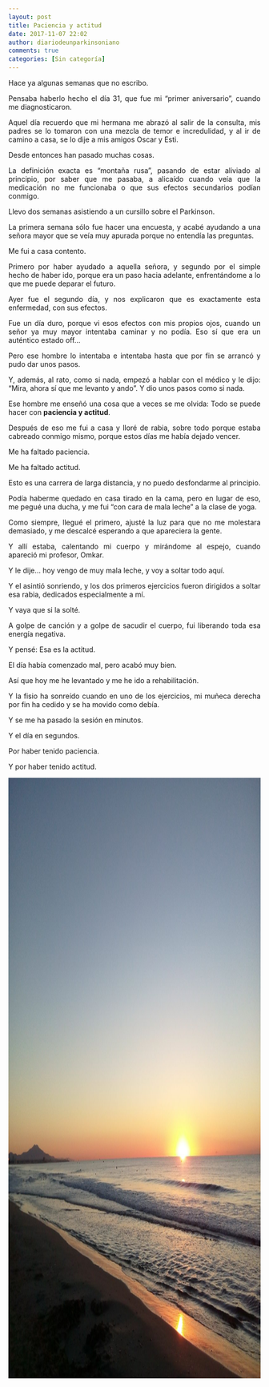 ```yaml
---
layout: post
title: Paciencia y actitud
date: 2017-11-07 22:02
author: diariodeunparkinsoniano
comments: true
categories: [Sin categoría]
---
```

<p style="text-align:justify;">Hace ya algunas semanas que no escribo.</p>
<p style="text-align:justify;">Pensaba haberlo hecho el día 31, que fue mi “primer aniversario”, cuando me diagnosticaron.</p>
<p style="text-align:justify;">Aquel día recuerdo que mi hermana me abrazó al salir de la consulta, mis padres se lo tomaron con una mezcla de temor e incredulidad, y al ir de camino a casa, se lo dije a mis amigos Oscar y Esti.</p>
<p style="text-align:justify;">Desde entonces han pasado muchas cosas.</p>
<p style="text-align:justify;">La definición exacta es “montaña rusa”, pasando de estar aliviado al principio, por saber que me pasaba, a alicaído cuando veía que la medicación no me funcionaba o que sus efectos secundarios podían conmigo.</p>
<p style="text-align:justify;">Llevo dos semanas asistiendo a un cursillo sobre el Parkinson.</p>
<p style="text-align:justify;">La primera semana sólo fue hacer una encuesta, y acabé ayudando a una señora mayor que se veía muy apurada porque no entendía las preguntas.</p>
<p style="text-align:justify;">Me fui a casa contento.</p>
<p style="text-align:justify;">Primero por haber ayudado a aquella señora, y segundo por el simple hecho de haber ido, porque era un paso hacia adelante, enfrentándome a lo que me puede deparar el futuro.</p>
<p style="text-align:justify;">Ayer fue el segundo día, y nos explicaron que es exactamente esta enfermedad, con sus efectos.</p>
<p style="text-align:justify;">Fue un día duro, porque vi esos efectos con mis propios ojos, cuando un señor ya muy mayor intentaba caminar y no podía. Eso sí que era un auténtico estado off…</p>
<p style="text-align:justify;">Pero ese hombre lo intentaba e intentaba hasta que por fin se arrancó y pudo dar unos pasos.</p>
<p style="text-align:justify;">Y, además, al rato, como si nada, empezó a hablar con el médico y le dijo: “Mira, ahora sí que me levanto y ando”. Y dio unos pasos como si nada.</p>
<p style="text-align:justify;">Ese hombre me enseñó una cosa que a veces se me olvida: Todo se puede hacer con <strong>paciencia y actitud</strong>.</p>
<p style="text-align:justify;">Después de eso me fui a casa y lloré de rabia, sobre todo porque estaba cabreado conmigo mismo, porque estos días me había dejado vencer.</p>
<p style="text-align:justify;">Me ha faltado paciencia.</p>
<p style="text-align:justify;">Me ha faltado actitud.</p>
<p style="text-align:justify;">Esto es una carrera de larga distancia, y no puedo desfondarme al principio.</p>
<p style="text-align:justify;">Podía haberme quedado en casa tirado en la cama, pero en lugar de eso, me pegué una ducha, y me fui “con cara de mala leche” a la clase de yoga.</p>
<p style="text-align:justify;">Como siempre, llegué el primero, ajusté la luz para que no me molestara demasiado, y me descalcé esperando a que apareciera la gente.</p>
<p style="text-align:justify;">Y allí estaba, calentando mi cuerpo y mirándome al espejo, cuando apareció mi profesor, Omkar.</p>
<p style="text-align:justify;">Y le dije… hoy vengo de muy mala leche, y voy a soltar todo aquí.</p>
<p style="text-align:justify;">Y el asintió sonriendo, y los dos primeros ejercicios fueron dirigidos a soltar esa rabia, dedicados especialmente a mí.</p>
<p style="text-align:justify;">Y vaya que si la solté.</p>
<p style="text-align:justify;">A golpe de canción y a golpe de sacudir el cuerpo, fui liberando toda esa energía negativa.</p>
<p style="text-align:justify;">Y pensé: Esa es la actitud.</p>
<p style="text-align:justify;">El día había comenzado mal, pero acabó muy bien.</p>
<p style="text-align:justify;">Así que hoy me he levantado y me he ido a rehabilitación.</p>
<p style="text-align:justify;">Y la fisio ha sonreído cuando en uno de los ejercicios, mi muñeca derecha por fin ha cedido y se ha movido como debía.</p>
<p style="text-align:justify;">Y se me ha pasado la sesión en minutos.</p>
<p style="text-align:justify;">Y el día en segundos.</p>
<p style="text-align:justify;">Por haber tenido paciencia.</p>
<p style="text-align:justify;">Y por haber tenido actitud.</p>
<p style="text-align:justify;"><img class="img-fluid"  clasXs="alignnone size-full wp-image-484" src="/assets/images/2017/11/img-20170703-wa0000.jpg" alt="IMG-20170703-WA0000" width="1600" height="1200" /></p>
<p style="text-align:justify;"></p>
